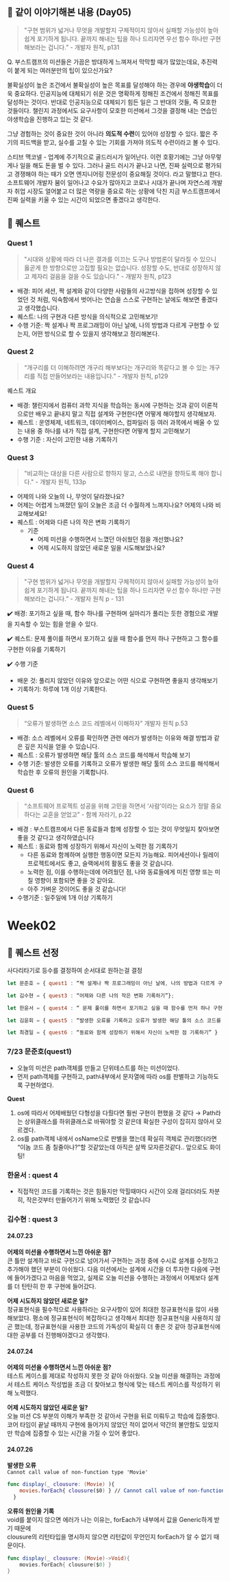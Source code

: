 ## 💭 같이 이야기해본 내용 (Day05)

> "구현 범위가 넓거나 무엇을 개발할지 구체적이지 않아서 실패할 가능성이 높아 쉽게 포기하게 됩니다. 끝까지 해내는 팁을 하나 드리자면 우선 함수 하나만 구현해보라는 겁니다.” - 개발자 원칙, p131

Q. 부스트캠프의 미션들은 가끔은 방대하게 느껴져서 막막할 때가 많았는데요, 추진력이 붙게 되는 여러분만의 팁이 있으신가요?

불확실성이 높은 조건에서 불확실성이 높은 목표를 달성해야 하는 경우에 **야생학습**이 더욱 중요하다.
인공지능에 대체되기 쉬운 것은 명확하게 정해진 조건에서 정해진 목표를 달성하는 것이다.
반대로 인공지능으로 대체되기 힘든 일은 그 반대의 것들, 즉 모호한 것들이다.
챌린지 과정에서도 요구사항이 모호한 미션에서 그것을 결정해 내는 연습인 야생학습을 진행하고 있는 것 같다.

그냥 경험하는 것이 중요한 것이 아니라 **의도적 수련**이 있어야 성장할 수 있다.
짧은 주기의 피드백을 받고, 실수를 고칠 수 있는 기회를 가져야 의도적 수련이라고 볼 수 있다.

스티브 맥코넬 - 업계에 주기적으로 골드러시가 일어난다. 이런 호황기에는 그냥 아무렇게나 일을 해도 돈을 벌 수 있다. 그러나 골드 러시가 끝나고 나면, 진짜 실력으로 평가되고 경쟁해야 하는 때가 오면 엔지니어링 전문성이 중요해질 것이다. 라고 말했다고 한다. 소프트웨어 개발자 붐이 일어나고 수요가 많아지고 코로나 시대가 끝나며 자연스레 개발자 취업 시장도 얼어붙고 더 많은 역량을 중요로 하는 상황에 닥친 지금 부스트캠프에서 진짜 실력을 키울 수 있는 시간이 되었으면 좋겠다고 생각한다.

## 📜 퀘스트

### Quest 1

> "시대와 상황에 따라 더 나은 결과를 이끄는 도구나 방법론이 달라질 수 있으니 옳곧게 한 방향으로만 고집할 필요는 없습니다. 성장할 수도, 반대로 성장하지 않고 제자리 걸음을 걸을 수도 있습니다." - 개발자 원칙, p123

- 배경: 피어 세션, 짝 설계와 같이 다양한 사람들의 사고방식을 접하며 성장할 수 있었던 것 처럼, 익숙함에서 벗어나는 연습을 스스로 구현하는 날에도 해보면 좋겠다고 생각했습니다.
- 퀘스트: 나의 구현과 다른 방식을 의식적으로 고민해보기!
- 수행 기준: 짝 설계나 짝 프로그래밍이 아닌 날에, 나의 방법과 다르게 구현할 수 있는지, 어떤 방식으로 할 수 있을지 생각해보고 정리해본다.

### Quest 2

> “개구리를 더 이해하려면 개구리 해부보다는 개구리와 똑같다고 볼 수 있는 개구리를 직접 만들어보라는 내용입니다.” - 개발자 원칙, p129

퀘스트 개요

- 배경: 챌린지에서 컴퓨터 과학 지식을 학습하는 동시에 구현하는 것과 같이 이론적으로만 배우고 끝내지 말고 직접 설계와 구현한다면 어떻게 해야할지 생각해보자.
- 퀘스트 : 운영체제, 네트워크, 데이터베이스, 컴파일러 등 여러 과목에서 배울 수 있는 내용 중 하나를 내가 직접 설계, 구현한다면 어떻게 할지 고민해보기
- 수행 기준 : 자신이 고민한 내용 기록하기

### Quest 3

> "비교하는 대상을 다른 사람으로 향하지 말고, 스스로 내면을 향하도록 해야 합니다." - 개발자 원칙, 133p

- 어제의 나와 오늘의 나, 무엇이 달라졌나요?
- 어제는 어렵게 느껴졌던 일이 오늘은 조금 더 수월하게 느껴지나요? 어제의 나와 비교해보세요!
- 퀘스트 : 어제와 다른 나의 작은 변화 기록하기
  - 기준
    - 어제 미션을 수행하면서 느꼈던 아쉬웠던 점을 개선했나요?
    - 어제 시도하지 않았던 새로운 일을 시도해보았나요?

### Quest 4

> "구현 범위가 넓거나 무엇을 개발할지 구체적이지 않아서 실패할 가능성이 높아 쉽게 포기하게 됩니다. 끝까지 해내는 팁을 하나 드리자면 우선 함수 하나만 구현해보라는 겁니다.” - 개발자 원칙 p - 131

✔️ 배경: 포기하고 싶을 때, 함수 하나를 구현하며 실마리가 풀리는 듯한 경험으로 개발을 지속할 수 있는 힘을 얻을 수 있다.

✔️ 퀘스트: 문제 풀이를 하면서 포기하고 싶을 때 함수를 먼저 하나 구현하고 그 함수를 구현한 이유를 기록하기

✔️ 수행 기준

- 배운 것: 풀리지 않았던 이유와 앞으로는 어떤 식으로 구현하면 좋을지 생각해보기
- 기록하기: 하루에 1개 이상 기록한다.

### Quest 5

> “오류가 발생하면 소스 코드 레벨에서 이해하자” 개발자 원칙 p.53

- 배경: 소스 레벨에서 오류를 확인하면 관련 에러가 발생하는 이유와 해결 방법과 같은 깊은 지식을 얻을 수 있습니다.
- 퀘스트 : 오류가 발생하면 해당 툴의 소스 코드를 해석해서 학습해 보기
- 수행 기준: 발생한 오류를 기록하고 오류가 발생한 해당 툴의 소스 코드를 해석해서 학습한 후 오류의 원인을 기록합니다.

### Quest 6

> “소프트웨어 프로젝트 성공을 위해 고민을 하면서 ‘사람’이라는 요소가 정말 중요하다는 교훈을 얻었고” - 함께 자라기, p.22

- 배경 : 부스트캠프에서 다른 동료들과 함께 성장할 수 있는 것이 무엇일지 찾아보면 좋을 것 같다고 생각하였습니다
- 퀘스트 : 동료와 함께 성장하기 위해서 자신이 노력한 점 기록하기
  - 다른 동료와 함께하며 실행한 행동이면 모든지 가능해요. 피어세션이나 릴레이 프로젝트에서도 좋고, 슬랙에서의 활동도 좋을 것 같습니다.
  - 노력한 점, 이를 수행하는데에 어려웠던 점, 나와 동료들에게 미친 영향 또는 미칠 영향이 포함되면 좋을 것 같아요.
  - 아주 가벼운 것이어도 좋을 것 같습니다!
- 수행기준 : 일주일에 1개 이상 기록하기


# Week02
## 🎲 퀘스트 선정

사다리타기로 등수를 결정하여 순서대로 원하는걸 결정

```javascript
let 문준호 = { quest1 : “짝 설계나 짝 프로그래밍이 아닌 날에, 나의 방법과 다르게 구현할 수 있는지, 어떤 방식으로 할 수 있을지 생각해보고 정리해본다.”};

let 김수현 = { quest3 : “어제와 다른 나의 작은 변화 기록하기”};

let 한윤서 = { quest4 : “ 문제 풀이를 하면서 포기하고 싶을 때 함수를 먼저 하나 구현하고 그 함수를 구현한 이유를 기록하기” };

let 김윤회 = { quest5 : “발생한 오류를 기록하고 오류가 발생한 해당 툴의 소스 코드를 해석해서 학습한 후 오류의 원인을 기록합니다.” }

let 최경일 = { quest6 : “동료와 함께 성장하기 위해서 자신이 노력한 점 기록하기” }
```

### **7/23 문준호(quest1)**

- 오늘의 미션은 path객체를 만들고 단위테스트를 하는 미션이었다.
- 먼저 path객체를 구현하고, path내부에서 문자열에 따라 os를 판별하고 기능하도록 구현하였다.

**Quest**

1. os에 따라서 어제배웠던 다형성을 다뤘다면 훨씬 구현이 편했을 것 같다 → Path라는 상위클래스를 하위클래스로 바꿔야할 것 같은데 확실한 구성이 잡히지 않아서 모르겠다.
2. os를 path객체 내에서 osName으로 판별을 했는데 확실히 객체로 관리했더라면 “이놈 코드 좀 칠줄아나?”할 것같았는데 아직은 살짝 모자른것같다.. 앞으로도 화이팅!

### 한윤서 : quest 4

- 직접적인 코드를 기록하는 것은 힘들지만 막힐때마다 시간이 오래 걸리더라도 차분히, 작은것부터 만들어가기 위해 노력했던 것 같습니다

### 김수현 : quest 3
#### 24.07.23
**어제의 미션을 수행하면서 느낀 아쉬운 점?**<br>
큰 틀만 설계하고 바로 구현으로 넘어가서 구현하는 과정 중에 수시로 설계를 수정하고 추가해야 했던 부분이 아쉬웠다. 다음 미션에서는 설계에 시간을 더 투자한 다음에 구현에 들어가겠다고 마음을 먹었고, 실제로 오늘 미션을 수행하는 과정에서 어제보다 설계를 더 탄탄히 한 후 구현에 들어갔다.

**어제 시도하지 않았던 새로운 일?**<br>
정규표현식을 필수적으로 사용하라는 요구사항이 있어 최대한 정규표현식을 많이 사용해보았다. 평소에 정규표현식이 복잡하다고 생각해서 최대한 정규표현식을 사용하지 않곤 했는데, 정규표현식을 사용한 코드의 가독성이 확실히 더 좋은 것 같아 정규표현식에 대한 공부를 더 진행해야겠다고 생각했다.

#### 24.07.24
**어제의 미션을 수행하면서 느낀 아쉬운 점?**<br>
테스트 케이스를 제대로 작성하지 못한 것 같아 아쉬웠다. 오늘 미션을 해결하는 과정에서 테스트 케이스 작성법을 조금 더 찾아보고 형식에 맞는 테스트 케이스를 작성하기 위해 노력했다.

**어제 시도하지 않았던 새로운 일?**<br>
오늘 미션 CS 부분의 이해가 부족한 것 같아서 구현을 뒤로 미뤄두고 학습에 집중했다. 코어 타임이 끝날 때까지 구현에 들어가지 않았던 적이 없어서 약간의 불안함도 있었지만 학습에 집중할 수 있는 시간을 가질 수 있어 좋았다.

#### 24.07.26
**발생한 오류**<br>
`Cannot call value of non-function type 'Movie'`<br>

```swift
func display(_ clousure: (Movie) ){
    movies.forEach{ clousure($0) } // Cannot call value of non-function type 'Movie'
  }
```

**오류의 원인을 기록**<br>
void를 붙이지 않으면 에러가 나는 이유는, forEach가 내부에서 값을 Generic하게 받기 때문에<br>
clousure의 리턴타입을 명시하지 않으면 리턴값이 무언인지 forEach가 알 수 없기 때문이다.<br>

```swift
func display(_ clousure: (Movie)->Void){
    movies.forEach{ clousure($0) }
}
```
